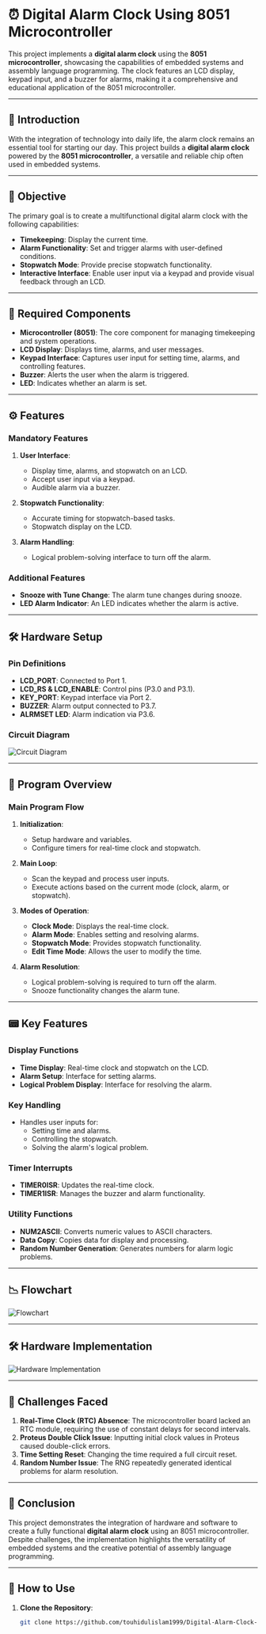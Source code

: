 # ⏰ Digital Alarm Clock Using 8051 Microcontroller

This project implements a **digital alarm clock** using the **8051 microcontroller**, showcasing the capabilities of embedded systems and assembly language programming. The clock features an LCD display, keypad input, and a buzzer for alarms, making it a comprehensive and educational application of the 8051 microcontroller.

---

## 📜 **Introduction**

With the integration of technology into daily life, the alarm clock remains an essential tool for starting our day. This project builds a **digital alarm clock** powered by the **8051 microcontroller**, a versatile and reliable chip often used in embedded systems.

---

## 🎯 **Objective**

The primary goal is to create a multifunctional digital alarm clock with the following capabilities:
- **Timekeeping**: Display the current time.
- **Alarm Functionality**: Set and trigger alarms with user-defined conditions.
- **Stopwatch Mode**: Provide precise stopwatch functionality.
- **Interactive Interface**: Enable user input via a keypad and provide visual feedback through an LCD.

---

## 🔧 **Required Components**

- **Microcontroller (8051)**: The core component for managing timekeeping and system operations.
- **LCD Display**: Displays time, alarms, and user messages.
- **Keypad Interface**: Captures user input for setting time, alarms, and controlling features.
- **Buzzer**: Alerts the user when the alarm is triggered.
- **LED**: Indicates whether an alarm is set.

---

## ⚙️ **Features**

### **Mandatory Features**
1. **User Interface**:
   - Display time, alarms, and stopwatch on an LCD.
   - Accept user input via a keypad.
   - Audible alarm via a buzzer.

2. **Stopwatch Functionality**:
   - Accurate timing for stopwatch-based tasks.
   - Stopwatch display on the LCD.

3. **Alarm Handling**:
   - Logical problem-solving interface to turn off the alarm.

### **Additional Features**
- **Snooze with Tune Change**: The alarm tune changes during snooze.
- **LED Alarm Indicator**: An LED indicates whether the alarm is active.

---

## 🛠️ **Hardware Setup**

### **Pin Definitions**
- **LCD_PORT**: Connected to Port 1.
- **LCD_RS & LCD_ENABLE**: Control pins (P3.0 and P3.1).
- **KEY_PORT**: Keypad interface via Port 2.
- **BUZZER**: Alarm output connected to P3.7.
- **ALRMSET LED**: Alarm indication via P3.6.

### **Circuit Diagram**
![Circuit Diagram](https://github.com/user-attachments/assets/bd0cde84-cd43-44a3-bf78-3766ed551e26)

---

## 📂 **Program Overview**

### **Main Program Flow**
1. **Initialization**:
   - Setup hardware and variables.
   - Configure timers for real-time clock and stopwatch.
   
2. **Main Loop**:
   - Scan the keypad and process user inputs.
   - Execute actions based on the current mode (clock, alarm, or stopwatch).

3. **Modes of Operation**:
   - **Clock Mode**: Displays the real-time clock.
   - **Alarm Mode**: Enables setting and resolving alarms.
   - **Stopwatch Mode**: Provides stopwatch functionality.
   - **Edit Time Mode**: Allows the user to modify the time.

4. **Alarm Resolution**:
   - Logical problem-solving is required to turn off the alarm.
   - Snooze functionality changes the alarm tune.

---

## 📟 **Key Features**

### **Display Functions**
- **Time Display**: Real-time clock and stopwatch on the LCD.
- **Alarm Setup**: Interface for setting alarms.
- **Logical Problem Display**: Interface for resolving the alarm.

### **Key Handling**
- Handles user inputs for:
  - Setting time and alarms.
  - Controlling the stopwatch.
  - Solving the alarm's logical problem.

### **Timer Interrupts**
- **TIMER0ISR**: Updates the real-time clock.
- **TIMER1ISR**: Manages the buzzer and alarm functionality.

### **Utility Functions**
- **NUM2ASCII**: Converts numeric values to ASCII characters.
- **Data Copy**: Copies data for display and processing.
- **Random Number Generation**: Generates numbers for alarm logic problems.

---

## 📉 **Flowchart**
![Flowchart](https://github.com/user-attachments/assets/38f5c0f3-b210-499a-b688-e943d48e4189)

---

## 🛠️ **Hardware Implementation**
![Hardware Implementation](https://github.com/user-attachments/assets/6e9e0cbc-54c4-4144-b3ef-1880422d852e)

---

## 🚧 **Challenges Faced**

1. **Real-Time Clock (RTC) Absence**: The microcontroller board lacked an RTC module, requiring the use of constant delays for second intervals.
2. **Proteus Double Click Issue**: Inputting initial clock values in Proteus caused double-click errors.
3. **Time Setting Reset**: Changing the time required a full circuit reset.
4. **Random Number Issue**: The RNG repeatedly generated identical problems for alarm resolution.

---

## 📝 **Conclusion**

This project demonstrates the integration of hardware and software to create a fully functional **digital alarm clock** using an 8051 microcontroller. Despite challenges, the implementation highlights the versatility of embedded systems and the creative potential of assembly language programming.

---

## 📜 **How to Use**

1. **Clone the Repository**:
   ```bash
   git clone https://github.com/touhidulislam1999/Digital-Alarm-Clock-Using-8051-Microcontroller.git
